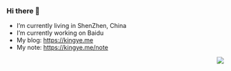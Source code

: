 ### Hi there 👋

- I’m currently living in ShenZhen, China
- I’m currently working on Baidu
- My blog: https://kingye.me
- My note: https://kingye.me/note

<img align="right" src="https://github-readme-stats.vercel.app/api?username=ikingye&show_icons=true&icon_color=805AD5&text_color=718096&bg_color=ffffff&hide_title=true"/>
